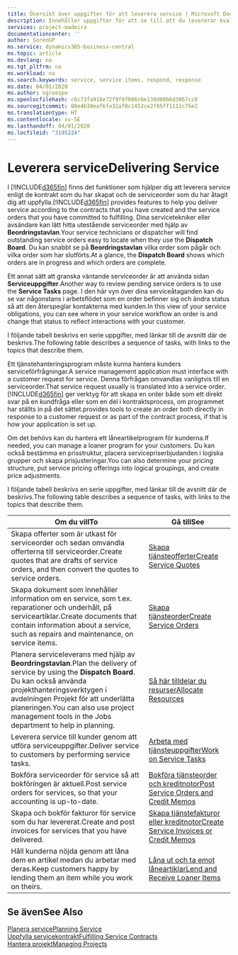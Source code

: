 ```yaml
---
title: Översikt över uppgifter för att leverera service | Microsoft Docs
description: Innehåller uppgifter för att se till att du levererar kvalitetsservice och lever upp till avtal med kunder.
services: project-madeira
documentationcenter: ''
author: SorenGP
ms.service: dynamics365-business-central
ms.topic: article
ms.devlang: na
ms.tgt_pltfrm: na
ms.workload: na
ms.search.keywords: service, service items, respond, response
ms.date: 04/01/2020
ms.author: sgroespe
ms.openlocfilehash: c6c73fa918e72f9f8f086c6e139d00b6d3067cc8
ms.sourcegitcommit: 88e4b30eaf6fa32af0c1452ce2f85ff1111c75e2
ms.translationtype: HT
ms.contentlocale: sv-SE
ms.lasthandoff: 04/01/2020
ms.locfileid: "3195224"
---
```

# <a name="delivering-service"></a><span data-ttu-id="04b13-103">Leverera service</span><span class="sxs-lookup"><span data-stu-id="04b13-103">Delivering Service</span></span>
<span data-ttu-id="04b13-104">I [!INCLUDE[d365fin](includes/d365fin_md.md)] finns det funktioner som hjälper dig att leverera service enligt de kontrakt som du har skapat och de serviceorder som du har åtagit dig att uppfylla.</span><span class="sxs-lookup"><span data-stu-id="04b13-104">[!INCLUDE[d365fin](includes/d365fin_md.md)] provides features to help you deliver service according to the contracts that you have created and the service orders that you have committed to fulfilling.</span></span> <span data-ttu-id="04b13-105">Dina servicetekniker eller avsändare kan lätt hitta utestående serviceorder med hjälp av **Beordringstavlan**.</span><span class="sxs-lookup"><span data-stu-id="04b13-105">Your service technicians or dispatcher will find outstanding service orders easy to locate when they use the **Dispatch Board**.</span></span> <span data-ttu-id="04b13-106">Du kan snabbt se på **Beordringstavlan** vilka order som pågår och vilka order som har slutförts.</span><span class="sxs-lookup"><span data-stu-id="04b13-106">At a glance, the **Dispatch Board** shows which orders are in progress and which orders are complete.</span></span>  
  
<span data-ttu-id="04b13-107">Ett annat sätt att granska väntande serviceorder är att använda sidan **Serviceuppgifter**.</span><span class="sxs-lookup"><span data-stu-id="04b13-107">Another way to review pending service orders is to use the **Service Tasks** page.</span></span> <span data-ttu-id="04b13-108">I den här vyn över dina serviceåtaganden kan du se var någonstans i arbetsflödet som en order befinner sig och ändra status så att den återspeglar kontakterna med kunden.</span><span class="sxs-lookup"><span data-stu-id="04b13-108">In this view of your service obligations, you can see where in your service workflow an order is and change that status to reflect interactions with your customer.</span></span>  
  
<span data-ttu-id="04b13-109">I följande tabell beskrivs en serie uppgifter, med länkar till de avsnitt där de beskrivs.</span><span class="sxs-lookup"><span data-stu-id="04b13-109">The following table describes a sequence of tasks, with links to the topics that describe them.</span></span>   

<span data-ttu-id="04b13-110">Ett tjänstehanteringsprogram måste kunna hantera kunders serviceförfrågningar.</span><span class="sxs-lookup"><span data-stu-id="04b13-110">A service management application must interface with a customer request for service.</span></span> <span data-ttu-id="04b13-111">Denna förfrågan omvandlas vanligtvis till en serviceorder.</span><span class="sxs-lookup"><span data-stu-id="04b13-111">That service request usually is translated into a service order.</span></span> [!INCLUDE[d365fin](includes/d365fin_md.md)] <span data-ttu-id="04b13-112">ger verktyg för att skapa en order både som ett direkt svar på en kundfråga eller som en del i kontraktsprocess, om programmet har ställts in på det sättet.</span><span class="sxs-lookup"><span data-stu-id="04b13-112">provides tools to create an order both directly in response to a customer request or as part of the contract process, if that is how your application is set up.</span></span>  
  
<span data-ttu-id="04b13-113">Om det behövs kan du hantera ett låneartikelprogram för kunderna.</span><span class="sxs-lookup"><span data-stu-id="04b13-113">If needed, you can manage a loaner program for your customers.</span></span> <span data-ttu-id="04b13-114">Du kan också bestämma en prisstruktur, placera servicepriserbjudanden i logiska grupper och skapa prisjusteringar.</span><span class="sxs-lookup"><span data-stu-id="04b13-114">You can also determine your pricing structure, put service pricing offerings into logical groupings, and create price adjustments.</span></span>  
  
<span data-ttu-id="04b13-115">I följande tabell beskrivs en serie uppgifter, med länkar till de avsnitt där de beskrivs.</span><span class="sxs-lookup"><span data-stu-id="04b13-115">The following table describes a sequence of tasks, with links to the topics that describe them.</span></span>   
  
|<span data-ttu-id="04b13-116">**Om du vill**</span><span class="sxs-lookup"><span data-stu-id="04b13-116">**To**</span></span>|<span data-ttu-id="04b13-117">**Gå till**</span><span class="sxs-lookup"><span data-stu-id="04b13-117">**See**</span></span>|  
|------------|-------------|  
|<span data-ttu-id="04b13-118">Skapa offerter som är utkast för serviceorder och sedan omvandla offerterna till serviceorder.</span><span class="sxs-lookup"><span data-stu-id="04b13-118">Create quotes that are drafts of service orders, and then convert the quotes to service orders.</span></span>|[<span data-ttu-id="04b13-119">Skapa tjänsteofferter</span><span class="sxs-lookup"><span data-stu-id="04b13-119">Create Service Quotes</span></span>](service-how-to-create-service-quotes.md)|
|<span data-ttu-id="04b13-120">Skapa dokument som innehåller information om en service, som t.ex. reparationer och underhåll, på serviceartiklar.</span><span class="sxs-lookup"><span data-stu-id="04b13-120">Create documents that contain information about a service, such as repairs and maintenance, on service items.</span></span>|[<span data-ttu-id="04b13-121">Skapa tjänsteorder</span><span class="sxs-lookup"><span data-stu-id="04b13-121">Create Service Orders</span></span>](service-how-to-create-service-orders.md)|
|<span data-ttu-id="04b13-122">Planera serviceleverans med hjälp av **Beordringstavlan**.</span><span class="sxs-lookup"><span data-stu-id="04b13-122">Plan the delivery of service by using the **Dispatch Board**.</span></span> <span data-ttu-id="04b13-123">Du kan också använda projekthanteringsverktygen i avdelningen Projekt för att underlätta planeringen.</span><span class="sxs-lookup"><span data-stu-id="04b13-123">You can also use project management tools in the Jobs department to help in planning.</span></span>|[<span data-ttu-id="04b13-124">Så här tilldelar du resurser</span><span class="sxs-lookup"><span data-stu-id="04b13-124">Allocate Resources</span></span>](service-how-to-allocate-resources.md)|  
|<span data-ttu-id="04b13-125">Leverera service till kunder genom att utföra serviceuppgifter.</span><span class="sxs-lookup"><span data-stu-id="04b13-125">Deliver service to customers by performing service tasks.</span></span>|[<span data-ttu-id="04b13-126">Arbeta med tjänsteuppgifter</span><span class="sxs-lookup"><span data-stu-id="04b13-126">Work on Service Tasks</span></span>](service-how-to-work-on-service-tasks.md)|  
|<span data-ttu-id="04b13-127">Bokföra serviceorder för service så att bokföringen är aktuell.</span><span class="sxs-lookup"><span data-stu-id="04b13-127">Post service orders for services, so that your accounting is up-to-date.</span></span>|[<span data-ttu-id="04b13-128">Bokföra tjänsteorder och kreditnotor</span><span class="sxs-lookup"><span data-stu-id="04b13-128">Post Service Orders and Credit Memos</span></span>](service-how-to-post-service-orders.md)|  
|<span data-ttu-id="04b13-129">Skapa och bokför fakturor för service som du har levererat.</span><span class="sxs-lookup"><span data-stu-id="04b13-129">Create and post invoices for services that you have delivered.</span></span>|[<span data-ttu-id="04b13-130">Skapa tjänstefakturor eller kreditnotor</span><span class="sxs-lookup"><span data-stu-id="04b13-130">Create Service Invoices or Credit Memos</span></span>](service-how-create-invoices.md)|  
|<span data-ttu-id="04b13-131">Håll kunderna nöjda genom att låna dem en artikel medan du arbetar med deras.</span><span class="sxs-lookup"><span data-stu-id="04b13-131">Keep customers happy by lending them an item while you work on theirs.</span></span>| [<span data-ttu-id="04b13-132">Låna ut och ta emot låneartiklar</span><span class="sxs-lookup"><span data-stu-id="04b13-132">Lend and Receive Loaner Items</span></span>](service-how-to-lend-receive-loaners.md)|
  
## <a name="see-also"></a><span data-ttu-id="04b13-133">Se även</span><span class="sxs-lookup"><span data-stu-id="04b13-133">See Also</span></span>  
[<span data-ttu-id="04b13-134">Planera service</span><span class="sxs-lookup"><span data-stu-id="04b13-134">Planning Service</span></span>](service-plan-service.md)  
[<span data-ttu-id="04b13-135">Uppfylla servicekontrakt</span><span class="sxs-lookup"><span data-stu-id="04b13-135">Fulfilling Service Contracts</span></span>](service-fulfill-service-contracts.md)  
[<span data-ttu-id="04b13-136">Hantera projekt</span><span class="sxs-lookup"><span data-stu-id="04b13-136">Managing Projects</span></span>](projects-manage-projects.md)  
